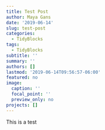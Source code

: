 ```yaml
---
title: Test Post
author: Maya Gans
date: '2019-06-14'
slug: test-post
categories:
  - TidyBlocks
tags:
  - TidyBlocks
subtitle: ''
summary: ''
authors: []
lastmod: '2019-06-14T09:56:57-06:00'
featured: no
image:
  caption: ''
  focal_point: ''
  preview_only: no
projects: []
---
```


This is a test